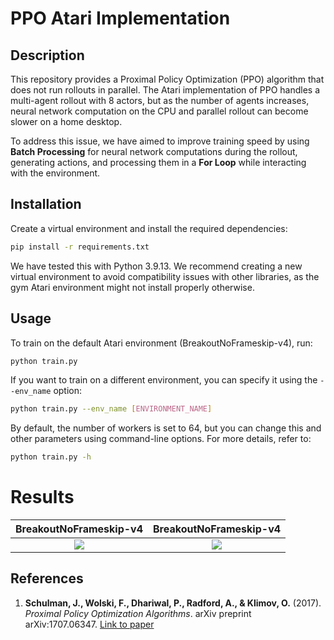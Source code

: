 # PPO Atari Implementation

## Description

This repository provides a Proximal Policy Optimization (PPO) algorithm that does not run rollouts in parallel. The Atari implementation of PPO handles a multi-agent rollout with 8 actors, but as the number of agents increases, neural network computation on the CPU and parallel rollout can become slower on a home desktop.

To address this issue, we have aimed to improve training speed by using **Batch Processing** for neural network computations during the rollout, generating actions, and processing them in a **For Loop** while interacting with the environment.

## Installation

Create a virtual environment and install the required dependencies:

```bash
pip install -r requirements.txt
```
We have tested this with Python 3.9.13. We recommend creating a new virtual environment to avoid compatibility issues with other libraries, as the gym Atari environment might not install properly otherwise.

## Usage

To train on the default Atari environment (BreakoutNoFrameskip-v4), run:

```bash
python train.py
```

If you want to train on a different environment, you can specify it using the `--env_name` option:

```bash
python train.py --env_name [ENVIRONMENT_NAME]
```

By default, the number of workers is set to 64, but you can change this and other parameters using command-line options. For more details, refer to:

```bash
python train.py -h
```

# Results

| BreakoutNoFrameskip-v4 | BreakoutNoFrameskip-v4 |
| :-------------------------:|:-------------------------: |
| ![](https://github.com/kaijuhasuoka99/rl_learning/tree/main/atari/ppo/gifs/breakoutnoframeskip_v4.gif) |  ![](https://github.com/kaijuhasuoka99/rl_learning/tree/main/atari/ppo/plots/breakoutnoframeskip_v4.png) |

## References

1. **Schulman, J., Wolski, F., Dhariwal, P., Radford, A., & Klimov, O.** (2017). *Proximal Policy Optimization Algorithms*. arXiv preprint arXiv:1707.06347. [Link to paper](https://arxiv.org/abs/1707.06347)
